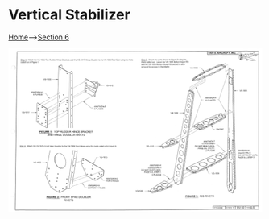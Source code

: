# Vertical Stabilizer

<a href="../../index.html">Home</a>--><a href="section6.html">Section 6</a>

<img src="RV10-6-5.png">
